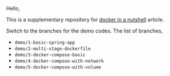 Hello,

This is a supplementary repository for [docker in a nutshell](https://hakaneroztekin.medium.com/docker-in-a-nutshell-29cc2a938534) article. 

Switch to the branches for the demo codes. The list of branches,
- `demo/1-basic-spring-app`
- `demo/2-multi-stage-dockerfile`
- `demo/3-docker-compose-basic`
- `demo/4-docker-compose-with-network`
- `demo/5-docker-compose-with-volume`
